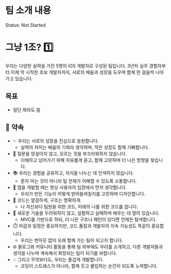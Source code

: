 # 팀 소개 내용

Status: Not Started

# 그냥 1조? 1️⃣

우리는 다양한 실력을 가진 5명의 iOS 개발자로 구성된 팀입니다.
3년차 실무 경험자부터 이제 막 시작한 초보 개발자까지,
서로의 배움과 성장을 도우며 함께 한 걸음씩 나아가고 있습니다.

## 목표

- 일단 뭐라도 씀

## 🤙 약속

- ✨ 우리는 서로의 성장을 진심으로 응원합니다.
    - 실력의 차이는 배움의 기회라 생각하며, 작은 성장도 함께 기뻐합니다.
- 💬 질문을 망설이지 않고, 모르는 것을 부끄러워하지 않습니다.
    - 이해하고 넘어가기 위해 자유롭게 묻고, 함께 고민하며 더 나은 방향을 찾습니다.
- 📚 우리는 경험을 공유하고, 지식을 나누는 데 인색하지 않습니다.
    - 혼자 아는 것이 아니라 팀 전체가 이해할 수 있도록 소통합니다.
- 🧭 앱을 개발할 때는 항상 사용자의 입장에서 먼저 생각합니다.
    - 우리가 만든 기능이 어떻게 받아들여질지를 고민하며 디자인합니다.
- 🔄 코드는 깔끔하게, 구조는 명확하게.
    - 나 자신보다 팀원을 위한 코드, 미래의 나를 위한 코드를 씁니다.
- 🧪 새로운 기술을 두려워하지 않고, 실험하고 실패하며 배우는 데 열려 있습니다.
    - MVC를 기반으로 하되, 더 나은 구조나 패턴이 있다면 언제든 탐색합니다.
- ⏱️ 마감과 일정은 중요하지만, 코드 품질과 개발자의 지속 가능성도 똑같이 중요합니다.
    - 우리는 번아웃 없이 오래 함께 가는 팀이 되고자 합니다.
- 🌐 블로그와 커뮤니티 활동을 통해 팀 외부에도 우리를 소개하고, 다른 개발자들과 생각을 나누며 계속해서 확장되는 팀이 되기를 바랍니다.
- 💡 그리고 무엇보다도, 우리는 즐겁게 개발합니다.
    - 코딩이 스트레스가 아니라, 함께 웃고 몰입하는 순간이 되도록 노력합니다.